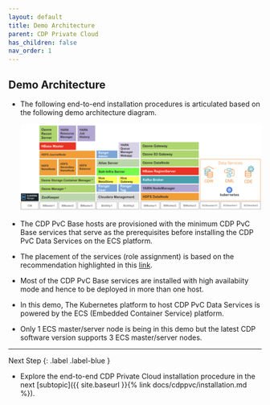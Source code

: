 ```yaml
---
layout: default
title: Demo Architecture
parent: CDP Private Cloud
has_children: false
nav_order: 1
---
```



## Demo Architecture
- The following end-to-end installation procedures is articulated based on the following demo architecture diagram.

    ![](../../assets/images/logicalarch.png)

- The CDP PvC Base hosts are provisioned with the minimum CDP PvC Base services that serve as the prerequisites before installing the CDP PvC Data Services on the ECS platform. 
- The placement of the services (role assignment) is based on the recommendation highlighted in this [link](https://docs.cloudera.com/cdp-private-cloud-base/7.1.7/installation/topics/cdpdc-runtime-cluster-hosts-role-assignments.html).
- Most of the CDP PvC Base services are installed with high availabiity mode and hence to be deployed in more than one host.
- In this demo, The Kubernetes platform to host CDP PvC Data Services is powered by the ECS (Embedded Container Service) platform. 
- Only 1 ECS master/server node is being in this demo but the latest CDP software version supports 3 ECS master/server nodes.

---    
   Next Step
   {: .label .label-blue } 
   
- Explore the end-to-end CDP Private Cloud installation procedure in the next [subtopic]({{ site.baseurl }}{% link docs/cdppvc/installation.md %}).
        
